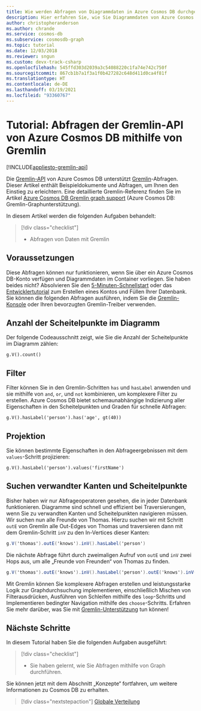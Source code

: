 ```yaml
---
title: Wie werden Abfragen von Diagrammdaten in Azure Cosmos DB durchgeführt?
description: Hier erfahren Sie, wie Sie Diagrammdaten von Azure Cosmos DB mithilfe von Gremlin-Abfragen abfragen.
author: christopheranderson
ms.author: chrande
ms.service: cosmos-db
ms.subservice: cosmosdb-graph
ms.topic: tutorial
ms.date: 12/03/2018
ms.reviewer: sngun
ms.custom: devx-track-csharp
ms.openlocfilehash: 545ffd303d2039a3c54088220c1fa74e742c750f
ms.sourcegitcommit: 867cb1b7a1f3a1f0b427282c648d411d0ca4f81f
ms.translationtype: HT
ms.contentlocale: de-DE
ms.lasthandoff: 03/19/2021
ms.locfileid: "93360767"
---
```

# <a name="tutorial-query-azure-cosmos-db-gremlin-api-by-using-gremlin"></a>Tutorial: Abfragen der Gremlin-API von Azure Cosmos DB mithilfe von Gremlin
[!INCLUDE[appliesto-gremlin-api](includes/appliesto-gremlin-api.md)]

Die [Gremlin-API](graph-introduction.md) von Azure Cosmos DB unterstützt [Gremlin](https://github.com/tinkerpop/gremlin/wiki)-Abfragen. Dieser Artikel enthält Beispieldokumente und Abfragen, um Ihnen den Einstieg zu erleichtern. Eine detaillierte Gremlin-Referenz finden Sie im Artikel [Azure Cosmos DB Gremlin graph support](gremlin-support.md) (Azure Cosmos DB: Gremlin-Graphunterstützung).

In diesem Artikel werden die folgenden Aufgaben behandelt: 

> [!div class="checklist"]
> * Abfragen von Daten mit Gremlin

## <a name="prerequisites"></a>Voraussetzungen

Diese Abfragen können nur funktionieren, wenn Sie über ein Azure Cosmos DB-Konto verfügen und Diagrammdaten im Container vorliegen. Sie haben beides nicht? Absolvieren Sie den [5-Minuten-Schnellstart](create-graph-dotnet.md) oder das [Entwicklertutorial](tutorial-query-graph.md) zum Erstellen eines Kontos und Füllen Ihrer Datenbank. Sie können die folgenden Abfragen ausführen, indem Sie die [Gremlin-Konsole](https://tinkerpop.apache.org/docs/current/reference/#gremlin-console) oder Ihren bevorzugten Gremlin-Treiber verwenden.

## <a name="count-vertices-in-the-graph"></a>Anzahl der Scheitelpunkte im Diagramm

Der folgende Codeausschnitt zeigt, wie Sie die Anzahl der Scheitelpunkte im Diagramm zählen:

```
g.V().count()
```

## <a name="filters"></a>Filter

Filter können Sie in den Gremlin-Schritten `has` und `hasLabel` anwenden und sie mithilfe von `and`, `or`, und `not` kombinieren, um komplexere Filter zu erstellen. Azure Cosmos DB bietet schemaunabhängige Indizierung aller Eigenschaften in den Scheitelpunkten und Graden für schnelle Abfragen:

```
g.V().hasLabel('person').has('age', gt(40))
```

## <a name="projection"></a>Projektion

Sie können bestimmte Eigenschaften in den Abfrageergebnissen mit dem `values`-Schritt projizieren:

```
g.V().hasLabel('person').values('firstName')
```

## <a name="find-related-edges-and-vertices"></a>Suchen verwandter Kanten und Scheitelpunkte

Bisher haben wir nur Abfrageoperatoren gesehen, die in jeder Datenbank funktionieren. Diagramme sind schnell und effizient bei Traversierungen, wenn Sie zu verwandten Kanten und Scheitelpunkten navigieren müssen. Wir suchen nun alle Freunde von Thomas. Hierzu suchen wir mit Schritt `outE` von Gremlin alle Out-Edges von Thomas und traversieren dann mit dem Gremlin-Schritt `inV` zu den In-Vertices dieser Kanten:

```cs
g.V('thomas').outE('knows').inV().hasLabel('person')
```

Die nächste Abfrage führt durch zweimaligen Aufruf von `outE` und `inV` zwei Hops aus, um alle „Freunde von Freunden“ von Thomas zu finden. 

```cs
g.V('thomas').outE('knows').inV().hasLabel('person').outE('knows').inV().hasLabel('person')
```

Mit Gremlin können Sie komplexere Abfragen erstellen und leistungsstarke Logik zur Graphdurchsuchung implementieren, einschließlich Mischen von Filterausdrücken, Ausführen von Schleifen mithilfe des `loop`-Schritts und Implementieren bedingter Navigation mithilfe des `choose`-Schritts. Erfahren Sie mehr darüber, was Sie mit [Gremlin-Unterstützung](gremlin-support.md) tun können!

## <a name="next-steps"></a>Nächste Schritte

In diesem Tutorial haben Sie die folgenden Aufgaben ausgeführt:

> [!div class="checklist"]
> * Sie haben gelernt, wie Sie Abfragen mithilfe von Graph durchführen. 

Sie können jetzt mit dem Abschnitt „Konzepte“ fortfahren, um weitere Informationen zu Cosmos DB zu erhalten.

> [!div class="nextstepaction"]
> [Globale Verteilung](distribute-data-globally.md) 

